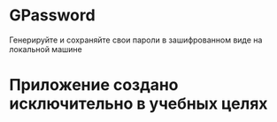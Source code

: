 # GPassword
Генерируйте и сохраняйте свои пароли в зашифрованном виде на локальной машине
# Приложение создано исключительно в учебных целях
